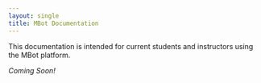 ```yaml
---
layout: single
title: MBot Documentation
---
```


This documentation is intended for current students and instructors using the MBot platform.

*Coming Soon!*
